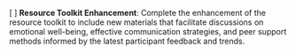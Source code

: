 [ ] **Resource Toolkit Enhancement**: Complete the enhancement of the resource toolkit to include new materials that facilitate discussions on emotional well-being, effective communication strategies, and peer support methods informed by the latest participant feedback and trends.